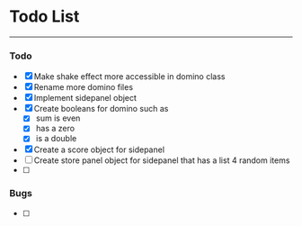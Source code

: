 # Todo List

---

### Todo
- [X] Make shake effect more accessible in domino class
- [X] Rename more domino files
- [X] Implement sidepanel object
- [X] Create booleans for domino such as 
    - [X] sum is even
    - [X] has a zero
    - [X] is a double
- [X] Create a score object for sidepanel
- [ ] Create store panel object for sidepanel that has a list 4 random items
- [ ] 

### Bugs
- [ ] 